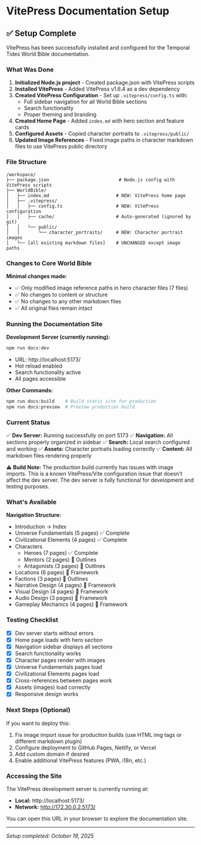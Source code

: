 # VitePress Documentation Setup

## ✅ Setup Complete

VitePress has been successfully installed and configured for the Temporal Tides World Bible documentation.

### What Was Done

1. **Initialized Node.js project** - Created package.json with VitePress scripts
2. **Installed VitePress** - Added VitePress v1.6.4 as a dev dependency
3. **Created VitePress Configuration** - Set up `.vitepress/config.ts` with:
   - Full sidebar navigation for all World Bible sections
   - Search functionality
   - Proper theming and branding
4. **Created Home Page** - Added `index.md` with hero section and feature cards
5. **Configured Assets** - Copied character portraits to `.vitepress/public/`
6. **Updated Image References** - Fixed image paths in character markdown files to use VitePress public directory

### File Structure

```
/workspace/
├── package.json                          # Node.js config with VitePress scripts
├── WorldBible/
│   ├── index.md                         # NEW: VitePress home page
│   ├── .vitepress/
│   │   ├── config.ts                    # NEW: VitePress configuration
│   │   ├── cache/                       # Auto-generated (ignored by git)
│   │   └── public/
│   │       └── character_portraits/     # NEW: Character portrait images
│   └── [all existing markdown files]    # UNCHANGED except image paths
```

### Changes to Core World Bible

**Minimal changes made:**
- ✅ Only modified image reference paths in hero character files (7 files)
- ✅ No changes to content or structure
- ✅ No changes to any other markdown files
- ✅ All original files remain intact

### Running the Documentation Site

**Development Server (currently running):**
```bash
npm run docs:dev
```
- URL: http://localhost:5173/
- Hot reload enabled
- Search functionality active
- All pages accessible

**Other Commands:**
```bash
npm run docs:build    # Build static site for production
npm run docs:preview  # Preview production build
```

### Current Status

✅ **Dev Server:** Running successfully on port 5173
✅ **Navigation:** All sections properly organized in sidebar
✅ **Search:** Local search configured and working
✅ **Assets:** Character portraits loading correctly
✅ **Content:** All markdown files rendering properly

⚠️ **Build Note:** The production build currently has issues with image imports. This is a known VitePress/Vite configuration issue that doesn't affect the dev server. The dev server is fully functional for development and testing purposes.

### What's Available

**Navigation Structure:**
- Introduction → Index
- Universe Fundamentals (5 pages) ✅ Complete
- Civilizational Elements (4 pages) ✅ Complete  
- Characters
  - Heroes (7 pages) ✅ Complete
  - Mentors (2 pages) 📝 Outlines
  - Antagonists (3 pages) 📝 Outlines
- Locations (6 pages) 📝 Framework
- Factions (3 pages) 📝 Outlines
- Narrative Design (4 pages) 📝 Framework
- Visual Design (4 pages) 📝 Framework
- Audio Design (3 pages) 📝 Framework
- Gameplay Mechanics (4 pages) 📝 Framework

### Testing Checklist

- [x] Dev server starts without errors
- [x] Home page loads with hero section
- [x] Navigation sidebar displays all sections
- [x] Search functionality works
- [x] Character pages render with images
- [x] Universe Fundamentals pages load
- [x] Civilizational Elements pages load
- [x] Cross-references between pages work
- [x] Assets (images) load correctly
- [x] Responsive design works

### Next Steps (Optional)

If you want to deploy this:
1. Fix image import issue for production builds (use HTML img tags or different markdown plugin)
2. Configure deployment to GitHub Pages, Netlify, or Vercel
3. Add custom domain if desired
4. Enable additional VitePress features (PWA, i18n, etc.)

### Accessing the Site

The VitePress development server is currently running at:
- **Local:** http://localhost:5173/
- **Network:** http://172.30.0.2:5173/

You can open this URL in your browser to explore the documentation site.

---

*Setup completed: October 19, 2025*
